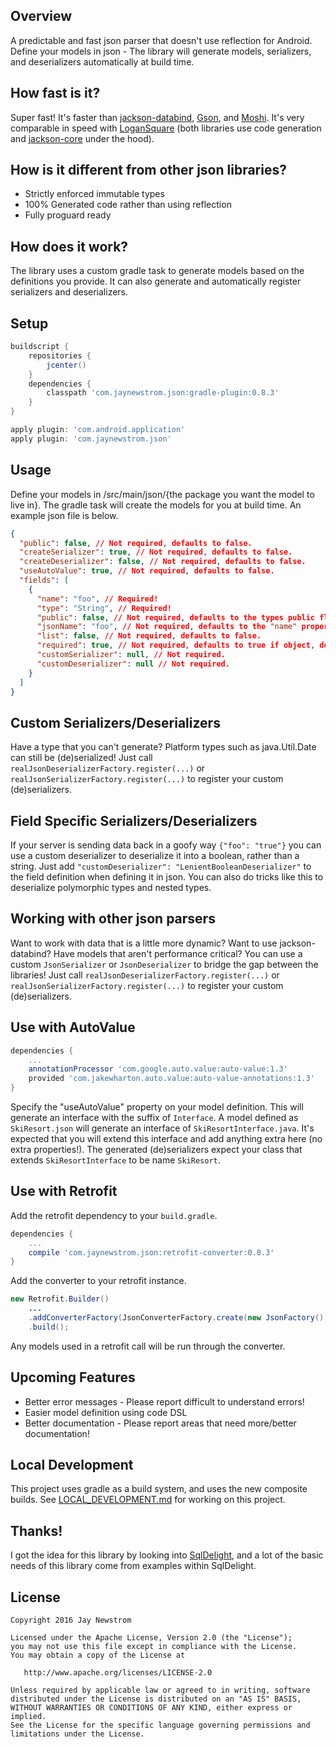 Overview
--------
A predictable and fast json parser that doesn't use reflection for Android.
Define your models in json - The library will generate models, serializers, and deserializers automatically at build time.

How fast is it?
---------------
Super fast! It's faster than [jackson-databind](https://github.com/FasterXML/jackson-databind), [Gson](https://github.com/google/gson), and [Moshi](https://github.com/square/moshi).
It's very comparable in speed with [LoganSquare](https://github.com/bluelinelabs/LoganSquare) (both libraries use code generation and [jackson-core](https://github.com/FasterXML/jackson-core) under the hood).

How is it different from other json libraries?
----------------------------------------------
- Strictly enforced immutable types
- 100% Generated code rather than using reflection
- Fully proguard ready

How does it work?
-----------------
The library uses a custom gradle task to generate models based on the definitions you provide.
It can also generate and automatically register serializers and deserializers.  

Setup
-----
```groovy
buildscript {
    repositories {
        jcenter()
    }
    dependencies {
        classpath 'com.jaynewstrom.json:gradle-plugin:0.8.3'
    }
}

apply plugin: 'com.android.application'
apply plugin: 'com.jaynewstrom.json'
```

Usage
-----
Define your models in /src/main/json/{the package you want the model to live in}. The gradle task will create the models for you at build time.
An example json file is below.
```json
{
  "public": false, // Not required, defaults to false.
  "createSerializer": true, // Not required, defaults to false.
  "createDeserializer": false, // Not required, defaults to false.
  "useAutoValue": true, // Not required, defaults to false.
  "fields": [
    {
      "name": "foo", // Required!
      "type": "String", // Required!
      "public": false, // Not required, defaults to the types public flag.
      "jsonName": "foo", // Not required, defaults to the "name" property.
      "list": false, // Not required, defaults to false.
      "required": true, // Not required, defaults to true if object, defaults to false if primitive.
      "customSerializer": null, // Not required.
      "customDeserializer": null // Not required.
    }
  ]
}
```

Custom Serializers/Deserializers
--------------------------------
Have a type that you can't generate? Platform types such as java.Util.Date can still be (de)serialized!
Just call `realJsonDeserializerFactory.register(...)` or `realJsonSerializerFactory.register(...)` to register your custom (de)serializers.

Field Specific Serializers/Deserializers
----------------------------------------
If your server is sending data back in a goofy way `{"foo": "true"}` you can use a custom deserializer to deserialize it into a boolean, rather than a string.
Just add `"customDeserializer": "LenientBooleanDeserializer"` to the field definition when defining it in json.
You can also do tricks like this to deserialize polymorphic types and nested types.

Working with other json parsers
-------------------------------
Want to work with data that is a little more dynamic? Want to use jackson-databind? Have models that aren't performance critical?
You can use a custom `JsonSerializer` or `JsonDeserializer` to bridge the gap between the libraries!
Just call `realJsonDeserializerFactory.register(...)` or `realJsonSerializerFactory.register(...)` to register your custom (de)serializers.

Use with AutoValue
------------------
```groovy
dependencies {
    ...
    annotationProcessor 'com.google.auto.value:auto-value:1.3'
    provided 'com.jakewharton.auto.value:auto-value-annotations:1.3'
}
```

Specify the "useAutoValue" property on your model definition.
This will generate an interface with the suffix of `Interface`.
A model defined as `SkiResort.json` will generate an interface of `SkiResortInterface.java`.
It's expected that you will extend this interface and add anything extra here (no extra properties!).
The generated (de)serializers expect your class that extends `SkiResortInterface` to be name `SkiResort`.

Use with Retrofit
-----------------
Add the retrofit dependency to your `build.gradle`.

```groovy
dependencies {
    ...
    compile 'com.jaynewstrom.json:retrofit-converter:0.8.3'
}
```

Add the converter to your retrofit instance.

```java
new Retrofit.Builder()
    ...
    .addConverterFactory(JsonConverterFactory.create(new JsonFactory(), new RealJsonSerializerFactory(), new RealJsonDeserializerFactory()))
    .build();
```

Any models used in a retrofit call will be run through the converter.

Upcoming Features
-----------------
- Better error messages - Please report difficult to understand errors!
- Easier model definition using code DSL
- Better documentation - Please report areas that need more/better documentation!

Local Development
-----------------
This project uses gradle as a build system, and uses the new composite builds. See [LOCAL_DEVELOPMENT.md](LOCAL_DEVELOPMENT.md) for working on this project.

Thanks!
-------
I got the idea for this library by looking into [SqlDelight](https://github.com/square/sqldelight/), and a lot of the basic needs of this library come from examples within SqlDelight.

License
-------
    Copyright 2016 Jay Newstrom

    Licensed under the Apache License, Version 2.0 (the "License");
    you may not use this file except in compliance with the License.
    You may obtain a copy of the License at

       http://www.apache.org/licenses/LICENSE-2.0

    Unless required by applicable law or agreed to in writing, software
    distributed under the License is distributed on an "AS IS" BASIS,
    WITHOUT WARRANTIES OR CONDITIONS OF ANY KIND, either express or implied.
    See the License for the specific language governing permissions and
    limitations under the License.
